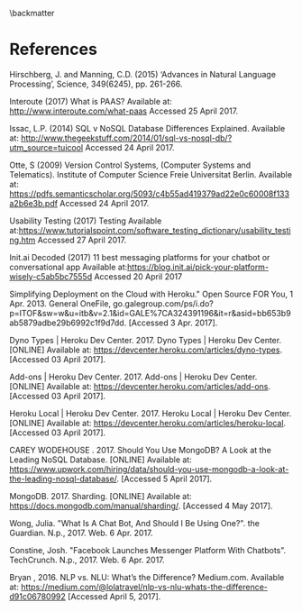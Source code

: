 \backmatter

# References
<!--Brian Refs-->

Hirschberg, J. and Manning, C.D. (2015) ‘Advances in Natural Language Processing’, Science, 349(6245), pp. 261-266.

Interoute (2017) What is PAAS? Available at: http://www.interoute.com/what-paas Accessed 25 April 2017.

Issac, L.P. (2014) SQL v NoSQL Database Differences Explained. Available at: http://www.thegeekstuff.com/2014/01/sql-vs-nosql-db/?utm_source=tuicool Accessed 24 April 2017.

Otte, S (2009) Version Control Systems, (Computer Systems and Telematics). Institute of Computer Science Freie Universitat Berlin. Available at: https://pdfs.semanticscholar.org/5093/c4b55ad419379ad22e0c60008f133a2b6e3b.pdf Accessed 24 April 2017.

Usability Testing (2017) Testing Available at:https://www.tutorialspoint.com/software_testing_dictionary/usability_testing.htm Accessed 27 April 2017.

Init.ai Decoded (2017) 11 best messaging platforms for your chatbot or conversational app Available at:https://blog.init.ai/pick-your-platform-wisely-c5ab5bc7555d Accessed 20 April 2017


Simplifying Deployment on the Cloud with Heroku." Open Source FOR You, 1 Apr. 2013. General OneFile, go.galegroup.com/ps/i.do?p=ITOF&sw=w&u=itb&v=2.1&id=GALE%7CA324391196&it=r&asid=bb653b9ab5879adbe29b6992c1f9d7dd. [Accessed 3 Apr. 2017].
<!--Aaron Refs -->

Dyno Types | Heroku Dev Center. 2017. Dyno Types | Heroku Dev Center. [ONLINE] Available at: https://devcenter.heroku.com/articles/dyno-types. [Accessed 03 April 2017].

Add-ons | Heroku Dev Center. 2017. Add-ons | Heroku Dev Center. [ONLINE] Available at: https://devcenter.heroku.com/articles/add-ons. [Accessed 03 April 2017].

Heroku Local | Heroku Dev Center. 2017. Heroku Local | Heroku Dev Center. [ONLINE] Available at: https://devcenter.heroku.com/articles/heroku-local. [Accessed 03 April 2017].

CAREY WODEHOUSE . 2017. Should You Use MongoDB? A Look at the Leading NoSQL Database. [ONLINE] Available at: https://www.upwork.com/hiring/data/should-you-use-mongodb-a-look-at-the-leading-nosql-database/. [Accessed 5 April 2017].

MongoDB. 2017. Sharding. [ONLINE] Available at: https://docs.mongodb.com/manual/sharding/. [Accessed 4 May 2017].

Wong, Julia. "What Is A Chat Bot, And Should I Be Using One?". the Guardian. N.p., 2017. Web. 6 Apr. 2017.

Constine, Josh. "Facebook Launches Messenger Platform With Chatbots". TechCrunch. N.p., 2017. Web. 6 Apr. 2017.

Bryan , 2016. NLP vs. NLU: What’s the Difference? Medium.com. Available at: https://medium.com/@lolatravel/nlp-vs-nlu-whats-the-difference-d91c06780992 [Accessed April 5, 2017].





